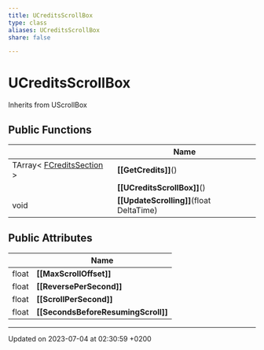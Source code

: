 ```yaml
---
title: UCreditsScrollBox
type: class
aliases: UCreditsScrollBox
share: false

---
```


# UCreditsScrollBox





Inherits from UScrollBox

## Public Functions

|                | Name           |
| -------------- | -------------- |
| TArray< [FCreditsSection](/docs/SDK/Source/Classes/structFCreditsSection.md) > | **[[GetCredits]]**() |
| | **[[UCreditsScrollBox]]**() |
| void | **[[UpdateScrolling]]**(float DeltaTime) |

## Public Attributes

|                | Name           |
| -------------- | -------------- |
| float | **[[MaxScrollOffset]]**  |
| float | **[[ReversePerSecond]]**  |
| float | **[[ScrollPerSecond]]**  |
| float | **[[SecondsBeforeResumingScroll]]**  |

-------------------------------

Updated on 2023-07-04 at 02:30:59 +0200